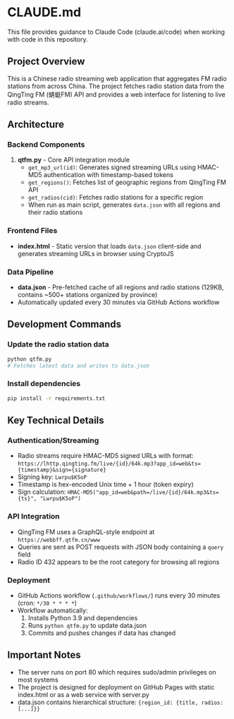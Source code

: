 # CLAUDE.md

This file provides guidance to Claude Code (claude.ai/code) when working with code in this repository.

## Project Overview

This is a Chinese radio streaming web application that aggregates FM radio stations from across China. The project fetches radio station data from the QingTing FM (蜻蜓FM) API and provides a web interface for listening to live radio streams.

## Architecture

### Backend Components

1. **qtfm.py** - Core API integration module
   - `get_mp3_url(id)`: Generates signed streaming URLs using HMAC-MD5 authentication with timestamp-based tokens
   - `get_regions()`: Fetches list of geographic regions from QingTing FM API
   - `get_radios(cid)`: Fetches radio stations for a specific region
   - When run as main script, generates `data.json` with all regions and their radio stations

### Frontend Files

- **index.html** - Static version that loads `data.json` client-side and generates streaming URLs in browser using CryptoJS

### Data Pipeline

- **data.json** - Pre-fetched cache of all regions and radio stations (129KB, contains ~500+ stations organized by province)
- Automatically updated every 30 minutes via GitHub Actions workflow

## Development Commands

### Update the radio station data
```bash
python qtfm.py
# Fetches latest data and writes to data.json
```

### Install dependencies
```bash
pip install -r requirements.txt
```

## Key Technical Details

### Authentication/Streaming
- Radio streams require HMAC-MD5 signed URLs with format: `https://lhttp.qingting.fm/live/{id}/64k.mp3?app_id=web&ts={timestamp}&sign={signature}`
- Signing key: `Lwrpu$K5oP`
- Timestamp is hex-encoded Unix time + 1 hour (token expiry)
- Sign calculation: `HMAC-MD5("app_id=web&path=/live/{id}/64k.mp3&ts={ts}", "Lwrpu$K5oP")`

### API Integration
- QingTing FM uses a GraphQL-style endpoint at `https://webbff.qtfm.cn/www`
- Queries are sent as POST requests with JSON body containing a `query` field
- Radio ID 432 appears to be the root category for browsing all regions

### Deployment
- GitHub Actions workflow (`.github/workflows/`) runs every 30 minutes (cron: `*/30 * * * *`)
- Workflow automatically:
  1. Installs Python 3.9 and dependencies
  2. Runs `python qtfm.py` to update data.json
  3. Commits and pushes changes if data has changed

## Important Notes

- The server runs on port 80 which requires sudo/admin privileges on most systems
- The project is designed for deployment on GitHub Pages with static index.html or as a web service with server.py
- data.json contains hierarchical structure: `{region_id: {title, radios: [...]}}`
